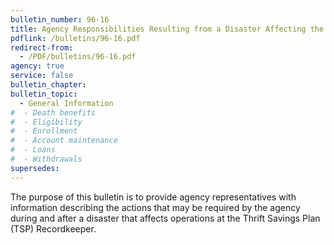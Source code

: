 ```yaml
---
bulletin_number: 96-16
title: Agency Responsibilities Resulting from a Disaster Affecting the TSP Recordkeeper
pdflink: /bulletins/96-16.pdf
redirect-from:
  - /PDF/bulletins/96-16.pdf
agency: true
service: false
bulletin_chapter:
bulletin_topic:
  - General Information
#  - Death benefits
#  - Eligibility
#  - Enrollment
#  - Account maintenance
#  - Loans
#  - Withdrawals
supersedes:
---
```


The purpose of this bulletin is to provide agency representatives with information describing the actions that may be required by the agency during and after a disaster that affects operations at the Thrift Savings Plan (TSP) Recordkeeper.
